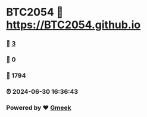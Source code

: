 # BTC2054 :link: https://BTC2054.github.io 
### :page_facing_up: [3](https://BTC2054.github.io/tag.html) 
### :speech_balloon: 0 
### :hibiscus: 1794 
### :alarm_clock: 2024-06-30 16:36:43 
### Powered by :heart: [Gmeek](https://github.com/Meekdai/Gmeek)
